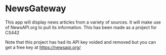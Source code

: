 # NewsGateway
This app will display news articles from a variety of sources.
It will make use of NewsAPI.org to pull its information.
This has been made as a project for CS442

Note that this project has had its API key voided and removed but you can get a free key at https://newsapi.org/